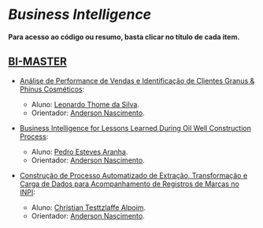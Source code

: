 # *Business Intelligence*

#### Para acesso ao código ou resumo, basta clicar no título de cada item.

## [BI-MASTER](https://ica.puc-rio.ai/bi-master)

- [Análise de Performance de Vendas e Identificação de Clientes Granus & Phinus Cosméticos](https://github.com/secretaria-ICA/Analise_de_Performance_de_Vendas_e_Identificacao_de_Clientes_Granus_Phinus_Cosmeticos):
  - Aluno: [Leonardo Thome da Silva](https://github.com/leothome).
  - Orientador: [Anderson Nascimento](https://github.com/insightds).

- [Business Intelligence for Lessons Learned During Oil Well Construction Process](https://github.com/secretaria-ICA/Business_Intelligence_for_Lessons_Learned_During_Oil_Well_Construction_Process):
  - Aluno: [Pedro Esteves Aranha](https://github.com/peaaranha).
  - Orientador: [Anderson Nascimento](https://github.com/insightds).

- [Construção de Processo Automatizado de Extração, Transformação e Carga de Dados para Acompanhamento de Registros de Marcas no INPI](https://github.com/secretaria-ICA/Construcao_de_Processo_Automatizado_de_Extracao_Transformacao_e_Carga_de_Dados):
  - Aluno: [Christian Testtzlaffe Alpoim](https://github.com/testtzlaffe).
  - Orientador: [Anderson Nascimento](https://github.com/insightds).
